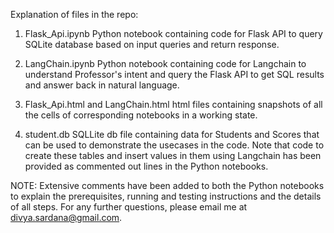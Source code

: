 Explanation of files in the repo:

1. Flask_Api.ipynb
Python notebook containing code for Flask API to query SQLite database based on input queries and return response.

2. LangChain.ipynb
Python notebook containing code for Langchain to understand Professor's intent and query the Flask API to get SQL results and answer back in natural language.

3. Flask_Api.html and LangChain.html
html files containing snapshots of all the cells of corresponding notebooks in a working state.

4. student.db
SQLLite db file containing data for Students and Scores that can be used to demonstrate the usecases in the code. Note that code to create these tables and insert values in them using Langchain has been provided as commented out lines in the Python notebooks.


NOTE: Extensive comments have been added to both the Python notebooks to explain the prerequisites, running and testing instructions and the details of all steps.
For any further questions, please email me at divya.sardana@gmail.com.
